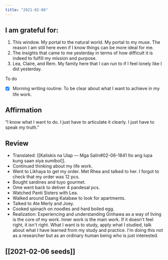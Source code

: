 ```yaml
---
title: "2021-02-06"
---
```

## I am grateful for:
1. This window. My portal to the natural world. My portal to my muse. The reason I am still here even if I know things can be more ideal for me.
2. The insights that came to me yesterday in terms of how difficult it is indeed to fulfill my mission and purpose.
3. Lea, Claire, and Rem. My family here that I can run to if I feel lonely like I did yesterday.

To do

- [x] Morning writing routine: To be clear about what I want to achieve in my life work.

## Affirmation

“I know what I want to do. I just have to articulate it clearly. I just have to speak my truth.”

## Review

- Translated: [[Kaliskis na Ulap — Mga Salin#02-06-1841 Ito ang lupa kung saan siya sumibol]].
- Continued thinking about my life work.
- Went to Likhaya to get my order. Met Rhea and talked to her. I forgot to check that my order was 12 pcs.
- Bought sardines and tuyo gourmet.
- Ome went back to deliver 4 pandesal pcs.
- Watched Panti Sisters with Lea.
- Walked around Daang Kalabaw to look for apartments.
- Talked to Ate Merly and Joey.
- Cooked spinach on noodles and hard boiled egg.
- Realization: Experiencing and understanding Ginhawa as a way of living is the core of my work. Inner work is the main work. If it doesn't feel right, it isn't right. What I want is to study, apply what I studied, talk about what I have learned from my study and practice. I'm doing this not as a researcher but as an ordinary human being who is just interested.

## [[2021-02-06 seeds]]
